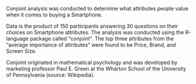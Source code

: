 
Conjoint analysis was conducted to determine what attributes people value when it comes to buying a Smartphone. 

Data is the product of 150 participants answering 30 questions on their choices on Smartphone attributes. The analysis was conducted using the R-language package called "conjoint". The top three attributes from the “average importance of attributes” were found to be Price, Brand, and Screen Size.

Conjoint originated in mathematical psychology and was developed by marketing professor Paul E. Green at the Wharton School of the University of Pennsylvania (source: Wikipedia). 
